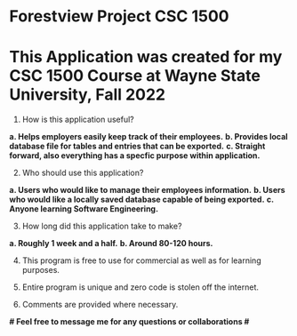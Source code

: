 # Forestview Project CSC 1500 #

# This Application was created for my CSC 1500 Course at Wayne State University, Fall 2022 #

1. How is this application useful?

  **a. Helps employers easily keep track of their employees.**
  **b. Provides local database file for tables and entries that can be exported.**
  **c. Straight forward, also everything has a specfic purpose within application.**

2. Who should use this application?

  **a. Users who would like to manage their employees information.**
  **b. Users who would like a locally saved database capable of being exported.**
  **c. Anyone learning Software Engineering.**

3. How long did this application take to make?

  **a. Roughly 1 week and a half.**
  **b. Around 80-120 hours.**

4. This program is free to use for commercial as well as for learning purposes.

5. Entire program is unique and zero code is stolen off the internet.

6. Comments are provided where necessary.



**# Feel free to message me for any questions or collaborations #**
